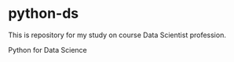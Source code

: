 # python-ds
This is repository for my study on course Data Scientist profession.

Python for Data Science 
